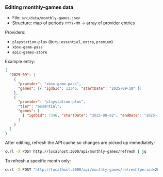 ### Editing monthly-games data

- File: `src/data/monthly-games.json`
- Structure: map of periods `YYYY-MM` → array of provider entries

Providers:

- `playstation-plus` (tiers: `essential`, `extra`, `premium`)
- `xbox-game-pass`
- `epic-games-store`

Example entry:

```json
{
  "2025-09": [
    {
      "provider": "xbox-game-pass",
      "games": [{ "igdbId": 12345, "startDate": "2025-09-10" }]
    },
    {
      "provider": "playstation-plus",
      "tier": "essential",
      "games": [
        { "igdbId": 7346, "startDate": "2025-09-02", "endDate": "2025-10-05" }
      ]
    }
  ]
}
```

After editing, refresh the API cache so changes are picked up immediately:

```bash
curl -X POST http://localhost:3000/api/monthly-games/refresh | jq
```

To refresh a specific month only:

```bash
curl -X POST "http://localhost:3000/api/monthly-games/refresh?period=2025-09" | jq
```
